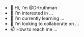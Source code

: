 - 👋 Hi, I’m @Drtruthman
- 👀 I’m interested in ...
- 🌱 I’m currently learning ...
- 💞️ I’m looking to collaborate on ...
- 📫 How to reach me ...

<!---
Drtruthman/Drtruthman is a ✨ special ✨ repository because its `README.md` (this file) appears on your GitHub profile.
You can click the Preview link to take a look at your changes.
--->
